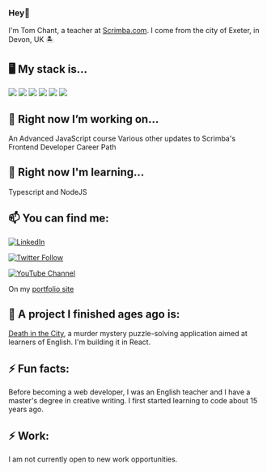 ### Hey👋
I'm Tom Chant, a teacher at [Scrimba.com](https://scrimba.com/). I come from the city of Exeter, in Devon, UK 🏝️

🖥️ My stack is...
-

<img src="https://www.tomsclassroom.com/html52.svg"  > <img src="https://www.tomsclassroom.com/css3.svg"> <img src="https://www.tomsclassroom.com/js.svg"> <img src="https://www.tomsclassroom.com/react.svg"> <img src="https://www.tomsclassroom.com/reactRouter.svg"> <img src="https://www.tomsclassroom.com/mysql.svg">

🔭 Right now I’m working on...
---
An Advanced JavaScript course
Various other updates to Scrimba's Frontend Developer Career Path

🌱 Right now I'm learning...
---
Typescript and NodeJS

📫 You can find me:
---
[![LinkedIn](https://img.shields.io/badge/LinkedIn%20-blue?style=flat-square&logo=linkedin&labelColor=blue)](https://www.linkedin.com/in/thomas-chant-59b557a7/)

[![Twitter Follow](https://img.shields.io/twitter/follow/tpchant?style=social)](https://www.twitter.com/tpchant)

[![YouTube Channel](https://img.shields.io/youtube/channel/views/UCSSNvHoAGsQLLgOaSjPcMIg?label=YouTube%20Views&style=social)](https://www.youtube.com/channel/UCSSNvHoAGsQLLgOaSjPcMIg)

On my [portfolio site](https://tomsclassroom.com/port/)

🔭 A project I finished ages ago is:
---
[Death in the City](https://tomsclassroom.com/deathinthecity/), a murder mystery puzzle-solving application aimed at learners of English. I'm building it in React.

⚡ Fun facts:
---
Before becoming a web developer, I was an English teacher and I have a master's degree in creative writing. I first started learning to code about 15 years ago.

⚡ Work:
---
I am not currently open to new work opportunities.

<!--
**DoubleNemesis/DoubleNemesis** is a ✨ _special_ ✨ repository because its `README.md` (this file) appears on your GitHub profile.

Here are some ideas to get you started:

🔭 I’m currently working on ...
A game called "Death in the City" which is aimed at learners of English. I'm building it in React.

🌱 I’m currently learning ...
Typescript and NodeJS
- 👯 I’m looking to collaborate on ...
- 🤔 I’m looking for help with ...
- 💬 Ask me about ...
- 📫 How to reach me: ...
- 😄 Pronouns: ...
- ⚡ Fun fact: ...
-->
